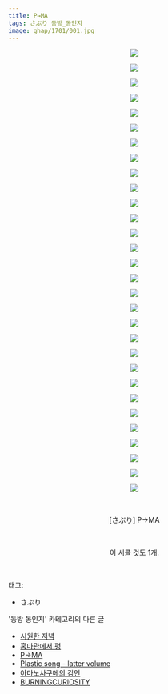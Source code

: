 ```yaml
---
title: P→MA
tags: さぷり 동방_동인지
image: ghap/1701/001.jpg
---
```

<div class="article">
<p style="text-align: center; clear: none; float: none;"><img src="{{ site.nasurl }}/ghap/1701/001.jpg"/></p>
<p style="text-align: center; clear: none; float: none;"><img src="{{ site.nasurl }}/ghap/1701/002.jpg"/></p>
<p style="text-align: center; clear: none; float: none;"><img src="{{ site.nasurl }}/ghap/1701/003.jpg"/></p>
<p style="text-align: center; clear: none; float: none;"><img src="{{ site.nasurl }}/ghap/1701/004.jpg"/></p>
<p style="text-align: center; clear: none; float: none;"><img src="{{ site.nasurl }}/ghap/1701/005.jpg"/></p>
<p style="text-align: center; clear: none; float: none;"><img src="{{ site.nasurl }}/ghap/1701/006.jpg"/></p>
<p style="text-align: center; clear: none; float: none;"><img src="{{ site.nasurl }}/ghap/1701/007.jpg"/></p>
<p style="text-align: center; clear: none; float: none;"><img src="{{ site.nasurl }}/ghap/1701/008.jpg"/></p>
<p style="text-align: center; clear: none; float: none;"><img src="{{ site.nasurl }}/ghap/1701/009.jpg"/></p>
<p style="text-align: center; clear: none; float: none;"><img src="{{ site.nasurl }}/ghap/1701/010.jpg"/></p>
<p style="text-align: center; clear: none; float: none;"><img src="{{ site.nasurl }}/ghap/1701/011.jpg"/></p>
<p style="text-align: center; clear: none; float: none;"><img src="{{ site.nasurl }}/ghap/1701/012.jpg"/></p>
<p style="text-align: center; clear: none; float: none;"><img src="{{ site.nasurl }}/ghap/1701/013.jpg"/></p>
<p style="text-align: center; clear: none; float: none;"><img src="{{ site.nasurl }}/ghap/1701/014.jpg"/></p>
<p style="text-align: center; clear: none; float: none;"><img src="{{ site.nasurl }}/ghap/1701/015.jpg"/></p>
<p style="text-align: center; clear: none; float: none;"><img src="{{ site.nasurl }}/ghap/1701/016.jpg"/></p>
<p style="text-align: center; clear: none; float: none;"><img src="{{ site.nasurl }}/ghap/1701/017.jpg"/></p>
<p style="text-align: center; clear: none; float: none;"><img src="{{ site.nasurl }}/ghap/1701/018.jpg"/></p>
<p style="text-align: center; clear: none; float: none;"><img src="{{ site.nasurl }}/ghap/1701/019.jpg"/></p>
<p style="text-align: center; clear: none; float: none;"><img src="{{ site.nasurl }}/ghap/1701/020.jpg"/></p>
<p style="text-align: center; clear: none; float: none;"><img src="{{ site.nasurl }}/ghap/1701/021.jpg"/></p>
<p style="text-align: center; clear: none; float: none;"><img src="{{ site.nasurl }}/ghap/1701/022.jpg"/></p>
<p style="text-align: center; clear: none; float: none;"><img src="{{ site.nasurl }}/ghap/1701/023.jpg"/></p>
<p style="text-align: center; clear: none; float: none;"><img src="{{ site.nasurl }}/ghap/1701/024.jpg"/></p>
<p style="text-align: center; clear: none; float: none;"><img src="{{ site.nasurl }}/ghap/1701/025.jpg"/></p>
<p style="text-align: center; clear: none; float: none;"><img src="{{ site.nasurl }}/ghap/1701/026.jpg"/></p>
<p style="text-align: center; clear: none; float: none;"><img src="{{ site.nasurl }}/ghap/1701/027.jpg"/></p>
<p style="text-align: center; clear: none; float: none;"><img src="{{ site.nasurl }}/ghap/1701/028.jpg"/></p>
<p style="text-align: center; clear: none; float: none;"><img src="{{ site.nasurl }}/ghap/1701/029.jpg"/></p>
<p style="text-align: center; clear: none; float: none;"><img src="{{ site.nasurl }}/ghap/1701/030.jpg"/></p>
<p style="text-align: center; clear: none; float: none;"><br/></p>
<p style="text-align: center; clear: none; float: none;">[さぷり] P→MA</p>
<p style="text-align: center; clear: none; float: none;"><br/></p>
<p style="text-align: center; clear: none; float: none;">이 서클 것도 1개.</p>
<p><br/></p>
</div><div class="tagTrail">
<p>태그: </p>
<ul>
<li>さぷり</li>
</ul>
</div><div class="another">
<p>'동방 동인지' 카테고리의 다른 글</p>
<ul>
<li><a href="/2016-08-19-ghap_1704">시원한 저녁</a></li>
<li><a href="/2016-08-19-ghap_1703">홍마관에서 펑</a></li>
<li><a href="/2016-08-19-ghap_1701">P→MA</a></li>
<li><a href="/2016-08-19-ghap_1700">Plastic song - latter volume</a></li>
<li><a href="/2016-08-19-ghap_1699">아마노사구메의 감언</a></li>
<li><a href="/2016-08-19-ghap_1698">BURNINGCURIOSITY</a></li>
</ul>
</div><div class="cb_module cb_fluid">
<div class="cb_wrt cb_profile">
</div><!-- commentList close -->
</div>